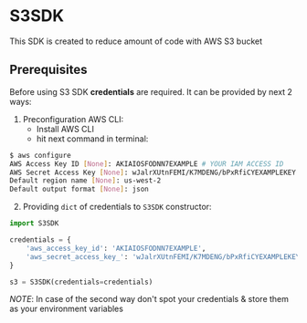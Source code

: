 # S3SDK

This SDK is created to reduce amount of code with AWS S3 bucket

## **Prerequisites**

Before using S3 SDK **credentials** are required. It can be provided by next 2 ways:

1. Preconfiguration AWS CLI:
    * Install AWS CLI
    * hit next command in terminal:

```bash
$ aws configure
AWS Access Key ID [None]: AKIAIOSFODNN7EXAMPLE # YOUR IAM ACCESS ID
AWS Secret Access Key [None]: wJalrXUtnFEMI/K7MDENG/bPxRfiCYEXAMPLEKEY # YOUR IAM SECRET KEY
Default region name [None]: us-west-2
Default output format [None]: json
```

2. Providing `dict` of credentials to `S3SDK` constructor:

```Python
import S3SDK

credentials = {
    'aws_access_key_id': 'AKIAIOSFODNN7EXAMPLE',
    'aws_secret_access_key_': 'wJalrXUtnFEMI/K7MDENG/bPxRfiCYEXAMPLEKEY',  # YOUR IAM SECRET
}

s3 = S3SDK(credentials=credentials)
```

*NOTE*: In case of the second way don't spot your credentials & store them as your environment variables